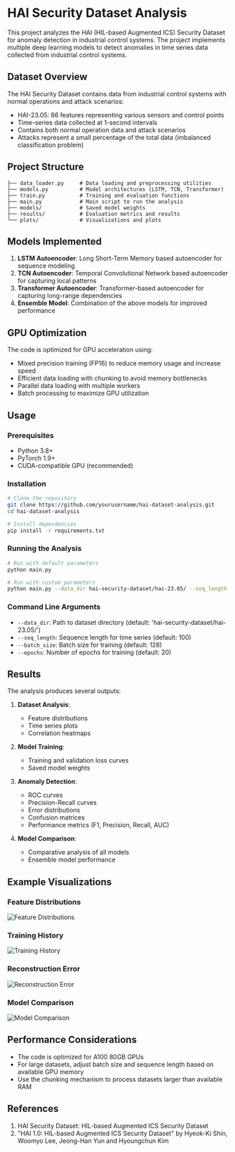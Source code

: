 # HAI Security Dataset Analysis

This project analyzes the HAI (HIL-based Augmented ICS) Security Dataset for anomaly detection in industrial control systems. The project implements multiple deep learning models to detect anomalies in time series data collected from industrial control systems.

## Dataset Overview

The HAI Security Dataset contains data from industrial control systems with normal operations and attack scenarios:

- HAI-23.05: 86 features representing various sensors and control points
- Time-series data collected at 1-second intervals
- Contains both normal operation data and attack scenarios
- Attacks represent a small percentage of the total data (imbalanced classification problem)

## Project Structure

```
├── data_loader.py     # Data loading and preprocessing utilities
├── models.py          # Model architectures (LSTM, TCN, Transformer)
├── train.py           # Training and evaluation functions
├── main.py            # Main script to run the analysis
├── models/            # Saved model weights
├── results/           # Evaluation metrics and results
└── plots/             # Visualizations and plots
```

## Models Implemented

1. **LSTM Autoencoder**: Long Short-Term Memory based autoencoder for sequence modeling
2. **TCN Autoencoder**: Temporal Convolutional Network based autoencoder for capturing local patterns
3. **Transformer Autoencoder**: Transformer-based autoencoder for capturing long-range dependencies
4. **Ensemble Model**: Combination of the above models for improved performance

## GPU Optimization

The code is optimized for GPU acceleration using:

- Mixed precision training (FP16) to reduce memory usage and increase speed
- Efficient data loading with chunking to avoid memory bottlenecks
- Parallel data loading with multiple workers
- Batch processing to maximize GPU utilization

## Usage

### Prerequisites

- Python 3.8+
- PyTorch 1.9+
- CUDA-compatible GPU (recommended)

### Installation

```bash
# Clone the repository
git clone https://github.com/yourusername/hai-dataset-analysis.git
cd hai-dataset-analysis

# Install dependencies
pip install -r requirements.txt
```

### Running the Analysis

```bash
# Run with default parameters
python main.py

# Run with custom parameters
python main.py --data_dir hai-security-dataset/hai-23.05/ --seq_length 100 --batch_size 128 --epochs 20
```

### Command Line Arguments

- `--data_dir`: Path to dataset directory (default: 'hai-security-dataset/hai-23.05/')
- `--seq_length`: Sequence length for time series (default: 100)
- `--batch_size`: Batch size for training (default: 128)
- `--epochs`: Number of epochs for training (default: 20)

## Results

The analysis produces several outputs:

1. **Dataset Analysis**:
   - Feature distributions
   - Time series plots
   - Correlation heatmaps

2. **Model Training**:
   - Training and validation loss curves
   - Saved model weights

3. **Anomaly Detection**:
   - ROC curves
   - Precision-Recall curves
   - Error distributions
   - Confusion matrices
   - Performance metrics (F1, Precision, Recall, AUC)

4. **Model Comparison**:
   - Comparative analysis of all models
   - Ensemble model performance

## Example Visualizations

### Feature Distributions
![Feature Distributions](plots/dataset_analysis/feature_distributions.png)

### Training History
![Training History](plots/lstm_training_history.png)

### Reconstruction Error
![Reconstruction Error](plots/test1/lstm/error_time_series.png)

### Model Comparison
![Model Comparison](plots/test1/model_comparison.png)

## Performance Considerations

- The code is optimized for A100 80GB GPUs
- For large datasets, adjust batch size and sequence length based on available GPU memory
- Use the chunking mechanism to process datasets larger than available RAM

## References

1. HAI Security Dataset: HIL-based Augmented ICS Security Dataset
2. "HAI 1.0: HIL-based Augmented ICS Security Dataset" by Hyeok-Ki Shin, Woomyo Lee, Jeong-Han Yun and Hyoungchun Kim